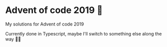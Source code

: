 # Advent of code 2019 🎄

My solutions for Advent of code 2019

Currently done in Typescript, maybe I'll switch to something else along the way 🤷‍♂️
